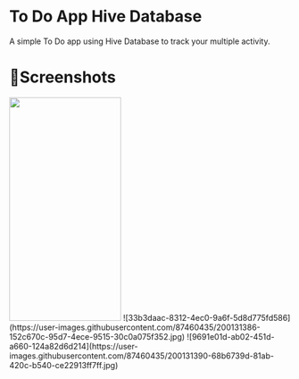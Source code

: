 # To Do App Hive Database
A simple To Do app using Hive Database to track your multiple activity.
# 📸Screenshots
<image src= "https://user-images.githubusercontent.com/87460435/200131377-3a840290-5e2d-4795-a81c-16000a5ffa6f.jpg" width="200" height="400">
![33b3daac-8312-4ec0-9a6f-5d8d775fd586](https://user-images.githubusercontent.com/87460435/200131386-152c670c-95d7-4ece-9515-30c0a075f352.jpg)
![9691e01d-ab02-451d-a660-124a82d6d214](https://user-images.githubusercontent.com/87460435/200131390-68b6739d-81ab-420c-b540-ce22913ff7ff.jpg)
